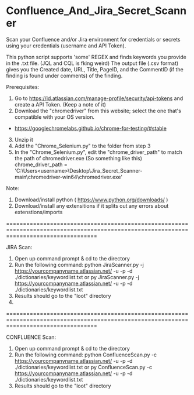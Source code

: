 # Confluence_And_Jira_Secret_Scanner
Scan your Confluence and/or Jira environment for credentials or secrets using your credentials (username and API Token).

This python script supports 'some' REGEX and finds keywords you provide in the .txt file. (JQL and CQL is fking weird)
The output file (.csv format) gives you the Created date, URL, Title, PageID, and the CommentID (if the finding is found under comments) of the finding.

Prerequisites:
1. Go to https://id.atlassian.com/manage-profile/security/api-tokens and create a API Token. (Keep a note of it)
2. Download the "chromedriver" from this website; select the one that's compatible with your OS version.
- https://googlechromelabs.github.io/chrome-for-testing/#stable
3. Unzip it
3. Add the "Chrome_Selenium.py" to the folder from step 3
4. In the "Chrome_Selenium.py", edit the "chrome_driver_path" to match the path of chromedriver.exe
(So something like this)
chrome_driver_path = 'C:\Users\<username>\Desktop\Jira_Secret_Scanner-main\chromedriver-win64\chromedriver.exe'

Note:
1. Download/install python ( https://www.python.org/downloads/ )
2. Download/install any extensitions if it splits out any errors about extenstions/imports

=======================================================================================================================================

JIRA Scan:
1. Open up command prompt & cd to the directory
2. Run the following command:
python JiraScanner.py -j <https://yourcompanyname.atlassian.net/> -u <username or email> -p <Your API Token> -d ./dictionaries/keywordlist.txt
or 
py JiraScanner.py -j <https://yourcompanyname.atlassian.net/> -u <username or email> -p <Your API Token> -d ./dictionaries/keywordlist.txt
3. Results should go to the "loot" directory
4. 
=======================================================================================================================================

CONFLUENCE Scan:
1. Open up command prompt & cd to the directory
2. Run the following command:
python ConfluenceScan.py -c <https://yourcompanyname.atlassian.net/> -u <username or email> -p <Your API Token> -d ./dictionaries/keywordlist.txt
or
py ConfluenceScan.py -c <https://yourcompanyname.atlassian.net/> -u <username or email> -p <Your API Token> -d ./dictionaries/keywordlist.txt
4. Results should go to the "loot" directory
